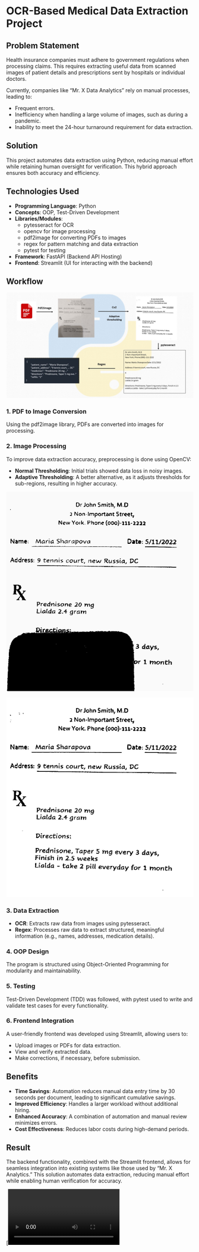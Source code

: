 # OCR-Based Medical Data Extraction Project

## Problem Statement
Health insurance companies must adhere to government regulations when processing claims. This requires extracting useful data from scanned images of patient details and prescriptions sent by hospitals or individual doctors.

Currently, companies like “Mr. X Data Analytics” rely on manual processes, leading to:

- Frequent errors.
- Inefficiency when handling a large volume of images, such as during a pandemic.
- Inability to meet the 24-hour turnaround requirement for data extraction.

## Solution
This project automates data extraction using Python, reducing manual effort while retaining human oversight for verification. This hybrid approach ensures both accuracy and efficiency.

## Technologies Used
- **Programming Language**: Python
- **Concepts**: OOP, Test-Driven Development
- **Libraries/Modules**:
  - pytesseract for OCR
  - opencv for image processing
  - pdf2image for converting PDFs to images
  - regex for pattern matching and data extraction
  - pytest for testing
- **Framework**: FastAPI (Backend API Hosting)
- **Frontend**: Streamlit (UI for interacting with the backend)

## Workflow
![Workflow](https://github.com/chaithra-03/OCR_data_extraction/raw/master/Resources/workflow.jpg)


### 1. PDF to Image Conversion
Using the pdf2image library, PDFs are converted into images for processing.

### 2. Image Processing
To improve data extraction accuracy, preprocessing is done using OpenCV:
- **Normal Thresholding**: Initial trials showed data loss in noisy images.
- **Adaptive Thresholding**: A better alternative, as it adjusts thresholds for sub-regions, resulting in higher accuracy.

![Image Processing 1](https://github.com/chaithra-03/OCR_data_extraction/blob/master/Resources/filter_dark.jpg)

![Image Processing 2](https://github.com/chaithra-03/OCR_data_extraction/blob/master/Resources/adaptive_filter_dark.jpg)


### 3. Data Extraction
- **OCR**: Extracts raw data from images using pytesseract.
- **Regex**: Processes raw data to extract structured, meaningful information (e.g., names, addresses, medication details).

### 4. OOP Design
The program is structured using Object-Oriented Programming for modularity and maintainability.

### 5. Testing
Test-Driven Development (TDD) was followed, with pytest used to write and validate test cases for every functionality.

### 6. Frontend Integration
A user-friendly frontend was developed using Streamlit, allowing users to:
- Upload images or PDFs for data extraction.
- View and verify extracted data.
- Make corrections, if necessary, before submission.

## Benefits
- **Time Savings**: Automation reduces manual data entry time by 30 seconds per document, leading to significant cumulative savings.
- **Improved Efficiency**: Handles a larger workload without additional hiring.
- **Enhanced Accuracy**: A combination of automation and manual review minimizes errors.
- **Cost Effectiveness**: Reduces labor costs during high-demand periods.

## Result
The backend functionality, combined with the Streamlit frontend, allows for seamless integration into existing systems like those used by “Mr. X Analytics.” This solution automates data extraction, reducing manual effort while enabling human verification for accuracy.

[![Watch the video demo](https://github.com/chaithra-03/OCR_data_extraction/blob/master/Resources/Demo.mp4)


